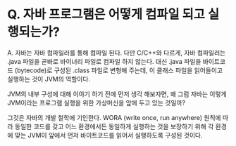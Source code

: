 # Q. 자바 프로그램은 어떻게 컴파일 되고 실행되는가?

A. 자바는 자바 컴파일러를 통해 컴파일 된다. 다만 C/C++와 다르게, 자바 컴파일러는 .java 파일을 곧바로 바이너리 파일로 컴파일 하지 않는다. 대신 .java 파일을 바이트코드 (bytecode)로 구성된 .class 파일로 변형해 주는데, 이 클래스 파일을 읽어들이고 실행하는 것이 JVM의 역할이다.

JVM의 내부 구성에 대해 이야기 하기 전에 먼저 생각 해보자면, 왜 그럼 자바는 이렇게 JVM이라는 프로그램 실행을 위한 가상머신을 앞에 두고 있는 것일까?

그것은 자바의 개발 철학에 기인한다. WORA (write once, run anywhere) 원칙에 따라 동일한 코드를 갖고 어느 환경에서든 동일하게 실행하는 것을 보장하기 위해 각 환경에 맞는 JVM이 앞에서 먼저 바이트코드를 읽어서 실행하도록 구성된 것이다.